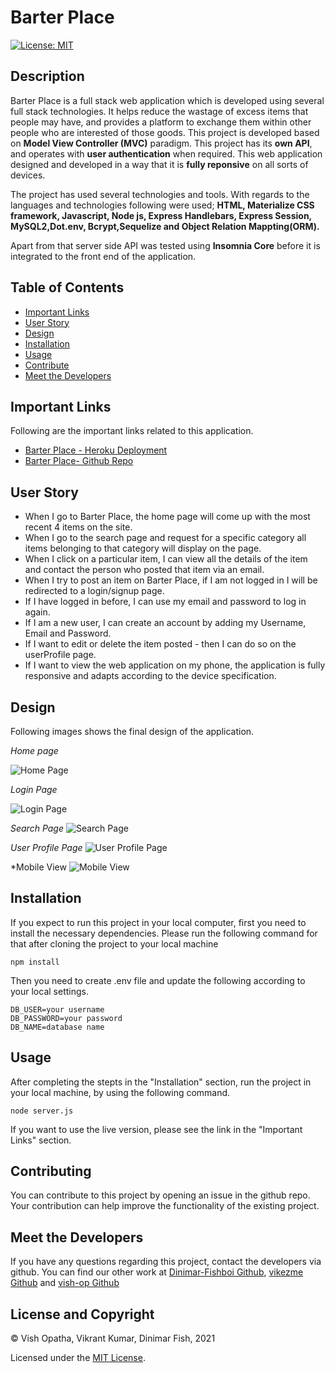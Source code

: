 # Barter Place

  [![License: MIT](https://img.shields.io/badge/License-MIT-yellow.svg)](https://opensource.org/licenses/MIT)
     
  ## Description
  Barter Place is a full stack web application which is developed using several full stack technologies. It helps reduce the wastage of excess items that people may have, and provides a platform to exchange them within other people who are interested of those goods. This project is developed based on **Model View Controller (MVC)** paradigm. This project has its **own API**, and operates with **user authentication** when required. This web application designed and developed in a way that it is **fully reponsive** on all sorts of devices.

  The project has used several technologies and tools. With regards to the languages and technologies following were used; **HTML, Materialize CSS framework, Javascript, Node js, Express Handlebars, Express Session, MySQL2,Dot.env, Bcrypt,Sequelize and Object Relation Mappting(ORM).**

  Apart from that server side API was tested using **Insomnia Core** before it is integrated to the front end of the application.  
  ## Table of Contents
  * [Important Links](#Important-Links)
  * [User Story](#User-Story)
  * [Design](#Design)
  * [Installation](#Installation)
  * [Usage](#Usage)
  * [Contribute](#Contributing)
  * [Meet the Developers](#Meet-the-Developers)
  
  ## Important Links
  Following are the important links related to this application.
  * [Barter Place - Heroku Deployment](https://project2t3.herokuapp.com/)
  * [Barter Place- Github Repo](https://github.com/Dinimar-Fishboi/Project_2_team3)
  ## User Story
  * When I go to Barter Place, the home page will come up with the most recent 4 items on the site.
  * When I go to the search page and request for a specific category all items belonging to that category will display  on the page.
  * When I click on a particular item, I can view all the details of the item and contact the person who posted that item via an email.
  * When I try to post an item on Barter Place, if I am not logged in I will be redirected to a login/signup page.
  * If I have logged in before, I can use my email and password to log in again.
  * If I am a new user, I can create an account by adding my Username, Email and Password.
  * If I want to edit or delete the item posted - then I can do so on the userProfile page.
  * If I want to view the web application on my phone, the application is fully responsive and adapts according to the device specification.
  ## Design
  Following images shows the final design of the application.

  *Home page*

  ![Home Page](./public/readme-images/homepage.png)

  *Login Page*

  ![Login Page](./public/readme-images/login.png)

  *Search Page*
  ![Search Page](./public/readme-images/search.png)

  *User Profile Page*
  ![User Profile Page](./public/readme-images/userprofile.png)


  *Mobile View
  ![Mobile View](./public/readme-images/mobile.png)
  ## Installation
  If you expect to run this project in your local computer, first you need to install the necessary dependencies. Please run the following command for that after cloning the project to your local machine

  ```
  npm install 
  ```
  Then you need to create .env file and update the following according to your local settings.


    DB_USER=your username
    DB_PASSWORD=your password
    DB_NAME=database name 
  
  ## Usage
  After completing the stepts in the "Installation" section, run the project in your local machine, by using the following command.

  ```
  node server.js 
  ```

  If you want to use the live version, please see the link in the "Important Links" section.
  ## Contributing
  You can contribute to this project by opening an issue in the github repo. Your contribution can help improve the functionality of the existing project. 

  ## Meet the Developers 
  If you have any questions regarding this project, contact the developers via github. You can find our other work at [Dinimar-Fishboi Github](https://github.com/Dinimar-Fishboi), [vikezme Github](https://github.com/vikezme) and [vish-op Github](https://github.com/vish-op)

  ## License and Copyright

 © Vish Opatha, Vikrant Kumar, Dinimar Fish, 2021

  Licensed under the [MIT License](LICENSE).